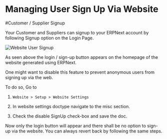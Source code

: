 # Managing User Sign Up Via Website

#Customer / Supplier Signup

Your Customer and Suppliers can signup to your ERPNext account by following Signup option on the Login Page.

<img class="screenshot" alt="Website User Signup" src="{{docs_base_url}}/assets/img/website/website-login.png">

As seen above the login / sign-up button appears on the homepage of the website generated using ERPNext.

One might want to disable this feature to prevent anonymous users from signing up via the web.

To do so, Go to 

1. ` Website > Setup > Website Settings ` 

2. In website settings doctype navigate to the misc section.

3. Check the disable SignUp check-box and save the doc.

Now only the login button will appear and there shall be no option to sign-up via the website. You can always revert back by following the same steps.


<!-- markdown -->
